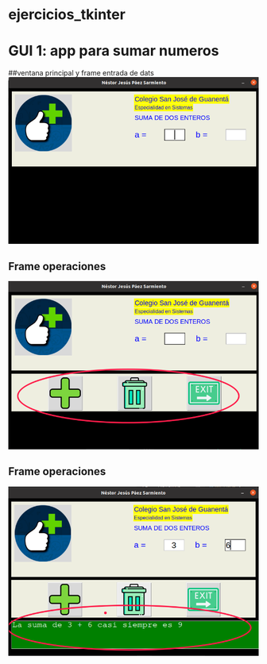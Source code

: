 # ejercicios_tkinter
# GUI 1: app para sumar numeros 
##ventana principal y frame entrada de dats
![ventana principal y frame entrada](ventana_principal.png "ventana principal y frame entrada")

## Frame operaciones 
![frame operaciones](ventanaprincipal.png "frame operaciones")

## Frame operaciones 
![frame resultados](frameresultado.png "frame resultados")